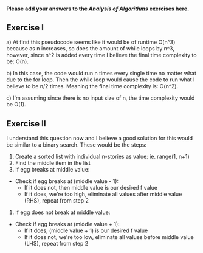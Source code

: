 #### Please add your answers to the ***Analysis of  Algorithms*** exercises here.

## Exercise I

a) At first this pseudocode seems like it would be of runtime O(n^3) because as n increases, so does the amount of while loops by n^3, however, since n^2 is added every time I believe the final time complexity to be: O(n).

b) In this case, the code would run n times every single time no matter what due to the for loop. Then the while loop would cause the code to run what I believe to be n/2 times. Meaning the final time complexity is: O(n^2).

c) I'm assuming since there is no input size of n, the time complexity would be O(1).

## Exercise II

<!-- throwing eggs off n-story building, many eggs -->
<!-- eggs only break at floor equal or greater to f -->
<!-- strategy to determine f such that dropped + broken eggs is minimized -->

I understand this question now and I believe a good solution for this would be similar to a binary search. These would be the steps:

1. Create a sorted list with individual n-stories as value: ie. range(1, n+1)
1. Find the middle item in the list
1. If egg breaks at middle value:
  - Check if egg breaks at (middle value - 1):
    * If it does not, then middle value is our desired f value
    * If it does, we're too high, eliminate all values after middle value (RHS), repeat from step 2
1. If egg does not break at middle value:
  - Check if egg breaks at (middle value + 1):
    * If it does, (middle value + 1) is our desired f value
    * If it does not, we're too low, eliminate all values before middle value (LHS), repeat from step 2